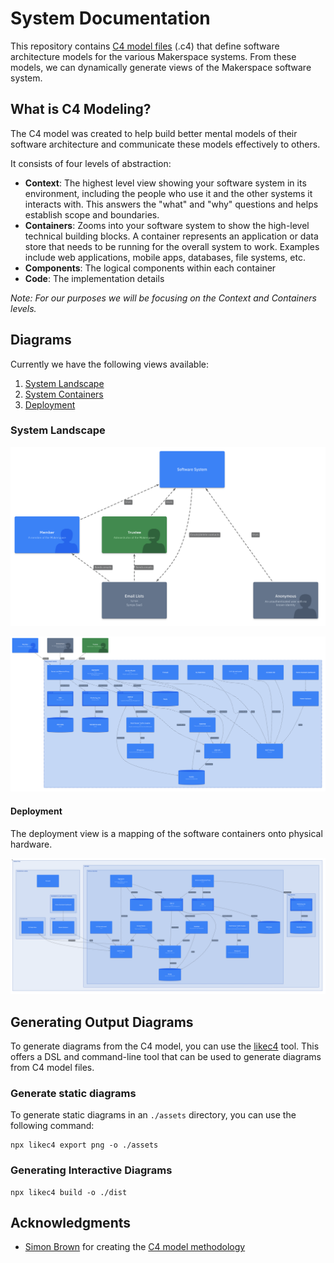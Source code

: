 # System Documentation

This repository contains [C4 model files](https://c4model.com/) (.c4) that define software architecture models for the various Makerspace systems. From these models, we can dynamically generate views of the Makerspace software system.

## What is C4 Modeling?

The C4 model was created to help build better mental models of their software architecture and communicate these models effectively to others.

It consists of four levels of abstraction:

* **Context**: The highest level view showing your software system in its environment, including the people who use it and the other systems it interacts with. This answers the "what" and "why" questions and helps establish scope and boundaries.
* **Containers**: Zooms into your software system to show the high-level technical building blocks. A container represents an application or data store that needs to be running for the overall system to work. Examples include web applications, mobile apps, databases, file systems, etc.
* **Components**: The logical components within each container
* **Code**: The implementation details

*Note: For our purposes we will be focusing on the Context and Containers levels.*


## Diagrams

Currently we have the following views available:

1. [System Landscape](./assets/index.png)
2. [System Containers](./assets/member.png)
3. [Deployment](./assets/production.png)

### System Landscape

![System Landscape](./assets/index.png)

![System Containers](./assets/member.png)

#### Deployment

The deployment view is a mapping of the software containers onto physical hardware.

![Deployment](./assets/production.png)


## Generating Output Diagrams

To generate diagrams from the C4 model, you can use the [likec4](https://github.com/LikeC4/likec4) tool. This offers a DSL and command-line tool that can be used to generate diagrams from C4 model files.

### Generate static diagrams

To generate static diagrams in an `./assets` directory, you can use the following command:

```
npx likec4 export png -o ./assets
```

### Generating Interactive Diagrams

```
npx likec4 build -o ./dist
```


## Acknowledgments

* [Simon Brown](https://simonbrown.je/) for creating the [C4 model methodology](https://c4model.com/)
